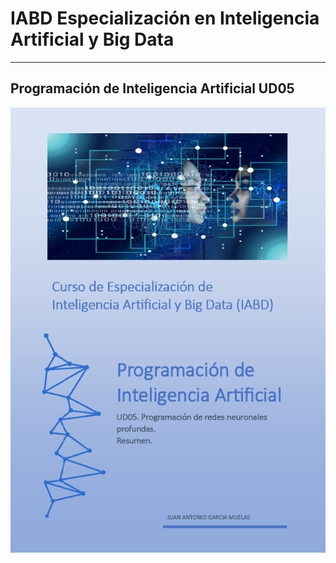 # IABD Especialización en Inteligencia Artificial y Big Data
---
## Programación de Inteligencia Artificial UD05

![Programación de Inteligencia Artificial](./PIA05_Portada.png "Programación de redes neuronales profundas") 